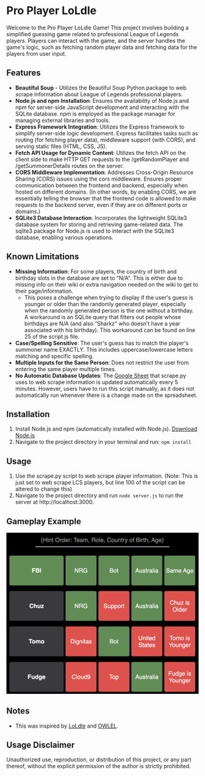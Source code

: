 # Pro Player LoLdle
Welcome to the Pro Player LoLdle Game! This project involves building a simplified guessing game related to professional League of Legends players. Players can interact with the game, and the server handles the game's logic, such as fetching random player data and fetching data for the players from user input.

## Features
- **Beautiful Soup** - Utilizes the Beautiful Soup Python package to web scrape information about League of Legends professional players.
- **Node.js and npm Installation**: Ensures the availability of Node.js and npm for server-side JavaScript development and interacting with the SQLite database. npm is employed as the package manager for managing external libraries and tools.
- **Express Framework Integration**: Utilizes the Express framework to simplify server-side logic development. Express facilitates tasks such as routing (for fetching player data), middleware support (with CORS), and serving static files (HTML, CSS, JS).
- **Fetch API Usage for Dynamic Content**: Utilizes the fetch API on the client side to make HTTP GET requests to the /getRandomPlayer and /getSummonerDetails routes on the server. 
- **CORS Middleware Implementation**: Addresses Cross-Origin Resource Sharing (CORS) issues using the cors middleware. Ensures proper communication between the frontend and backend, especially when hosted on different domains. (In other words, by enabling CORS, we are essentially telling the browser that the frontend code is allowed to make requests to the backend server, even if they are on different ports or domains.) 
- **SQLite3 Database Interaction**: Incorporates the lightweight SQLite3 database system for storing and retrieving game-related data. The sqlite3 package for Node.js is used to interact with the SQLite3 database, enabling various operations.

## Known Limitations
- **Missing Information**: For some players, the country of birth and birthday slots in the database are set to "N/A". This is either due to missing info on their wiki or extra navigation needed on the wiki to get to their page/information.
  - This poses a challenge when trying to display if the user's guess is younger or older than the randomly generated player, especially when the randomly generated person is the one without a birthday. A workaround is an SQLite query that filters out people whose birthdays are N/A (and also “Sharkz” who doesn’t have a year associated with his birthday). This workaround can be found on line 25 of the script.js file.
- **Case/Spelling Sensitive**: The user's guess has to match the player's summoner name EXACTLY. This includes uppercase/lowercase letters matching and specific spelling.
- **Multiple Inputs for the Same Person**: Does not restrict the user from entering the same player multiple times.
- **No Automatic Database Updates**: The [Google Sheet]([https://nodejs.org/en](https://docs.google.com/spreadsheets/d/1Y7k5kQ2AegbuyiGwEPsa62e883FYVtHqr6UVut9RC4o/pubhtml#)) that scrape.py uses to web scrape information is updated automatically every 5 minutes. However, users have to run this script manually, as it does not automatically run whenever there is a change made on the spreadsheet.

## Installation
1. Install Node.js and npm (automatically installed with Node.js). [Download Node.js](https://nodejs.org/en)
2. Navigate to the project directory in your terminal and run: `npm install`

## Usage
1. Use the scrape.py script to web scrape player information. (Note: This is just set to web scrape LCS players, but line 100 of the script can be altered to change this)
2. Navigate to the project directory and run `node server.js` to run the server at http://localhost:3000.

## Gameplay Example
![Gameplay](/images/example.png)

## Notes
- This was inspired by [LoLdle](https://loldle.net/) and [OWLEL](https://owlel.zusor.io/).

## Usage Disclaimer
Unauthorized use, reproduction, or distribution of this project, or any part thereof, without the explicit permission of the author is strictly prohibited.
